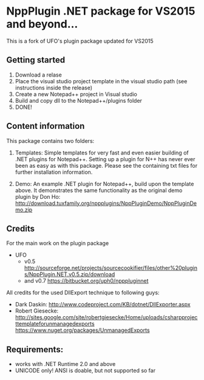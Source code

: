 # NppPlugin .NET package for VS2015 and beyond...

This is a fork of UFO's plugin package updated for VS2015

## Getting started
  1. Download a relase
  2. Place the visual studio project template in the visual studio path (see instructions inside the release)
  3. Create a new Notepad++ project in Visual studio
  4. Build and copy dll to the Notepad++/plugins folder
  5. DONE!

## Content information
This package contains two folders:

  1. Templates:
    Simple templates for very fast and even easier building of .NET plugins for Notepad++.
    Setting up a plugin for N++ has never ever been as easy as with this package.
    Please see the containing txt files for further installation information.

  2. Demo:
    An example .NET plugin for Notepad++, build upon the template above.
    It demonstrates the same functionality as the original demo plugin by Don Ho:
    http://download.tuxfamily.org/nppplugins/NppPluginDemo/NppPluginDemo.zip

    
    
## Credits
For the main work on the plugin package
  * UFO
    * v0.5 http://sourceforge.net/projects/sourcecookifier/files/other%20plugins/NppPlugin.NET.v0.5.zip/download 
    * and v0.7 https://bitbucket.org/uph0/npppluginnet 

All credits for the used DllExport technique to following guys:
  * Dark Daskin: http://www.codeproject.com/KB/dotnet/DllExporter.aspx
  * Robert Giesecke: http://sites.google.com/site/robertgiesecke/Home/uploads/csharpprojecttemplateforunmanagedexports https://www.nuget.org/packages/UnmanagedExports


## Requirements:
  * works with .NET Runtime 2.0 and above
  * UNICODE only! ANSI is doable, but not supported so far

